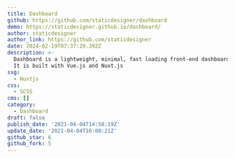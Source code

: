 ```yaml
---
title: Dashboard
github: https://github.com/staticdesigner/dashboard
demo: https://staticdesigner.github.io/dashboard/
author: staticdesigner
author_link: https://github.com/staticdesigner
date: 2024-02-19T07:37:29.392Z
description: >-
  Dashboard is a lightweight, minimal, fast loading front-end dashboard theme.
  It is built with Vue.js and Nuxt.js
ssg:
  - Nuxtjs
css:
  - SCSS
cms: []
category:
  - Dashboard
draft: false
publish_date: '2021-04-04T14:58:19Z'
update_date: '2021-04-04T16:00:21Z'
github_star: 6
github_fork: 5
---
```

